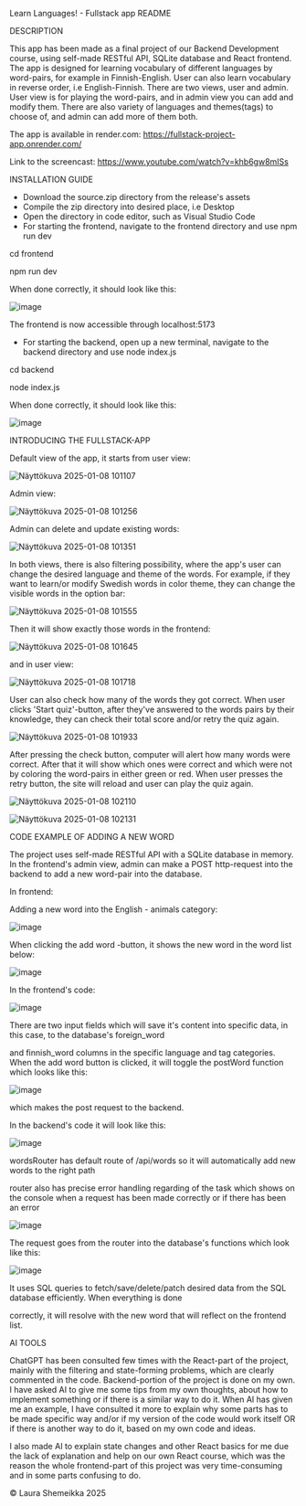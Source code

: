Learn Languages! - Fullstack app README

DESCRIPTION

This app has been made as a final project of our Backend Development course, using self-made RESTful API, SQLite database and React frontend.
The app is designed for learning vocabulary of different languages by word-pairs, for example in Finnish-English. User can
also learn vocabulary in reverse order, i.e English-Finnish.
There are two views, user and admin. User view is for playing the word-pairs, and in admin view you can add and modify them.
There are also variety of languages and themes(tags) to choose of, and admin can add more of them both.

The app is available in render.com:
https://fullstack-project-app.onrender.com/

Link to the screencast:
https://www.youtube.com/watch?v=khb6gw8mISs 

INSTALLATION GUIDE

* Download the source.zip directory from the release's assets
* Compile the zip directory into desired place, i.e Desktop
* Open the directory in code editor, such as Visual Studio Code
* For starting the frontend, navigate to the frontend directory and use npm run dev

cd frontend

npm run dev

When done correctly, it should look like this:

![image](https://github.com/user-attachments/assets/e90bb202-0759-4c77-a6cd-819ca891a4d1)

The frontend is now accessible through localhost:5173

* For starting the backend, open up a new terminal, navigate to the backend directory and use node index.js

cd backend

node index.js

When done correctly, it should look like this:

![image](https://github.com/user-attachments/assets/a0a1b575-4b7c-4b7d-9c92-31106f28a76a)


INTRODUCING THE FULLSTACK-APP

Default view of the app, it starts from user view:

![Näyttökuva 2025-01-08 101107](https://github.com/user-attachments/assets/acf4d45a-e675-44cc-8da0-9367e0afa3f4)


Admin view:

![Näyttökuva 2025-01-08 101256](https://github.com/user-attachments/assets/13ca7051-e965-4a47-9acd-0aa132580b5a)

Admin can delete and update existing words:

![Näyttökuva 2025-01-08 101351](https://github.com/user-attachments/assets/3c66644c-9057-4064-a985-f5385899cbc1)

In both views, there is also filtering possibility, where the app's user can change the desired language and theme of the words.
For example, if they want to learn/or modify Swedish words in color theme, they can change the visible words in the option bar:

![Näyttökuva 2025-01-08 101555](https://github.com/user-attachments/assets/6985d0f5-1b3c-4d8b-8562-ff39687656e2)

Then it will show exactly those words in the frontend:

![Näyttökuva 2025-01-08 101645](https://github.com/user-attachments/assets/6800d516-1d9e-490a-889d-9b7d9f94d66f)

and in user view:

![Näyttökuva 2025-01-08 101718](https://github.com/user-attachments/assets/ddfca500-cf5a-4216-afa6-df5a751ba9b2)

User can also check how many of the words they got correct. When user clicks 'Start quiz'-button, after they've answered to the words pairs by their knowledge,
they can check their total score and/or retry the quiz again.

![Näyttökuva 2025-01-08 101933](https://github.com/user-attachments/assets/27cb2d84-4c68-4cc6-80bf-9217161da931)

After pressing the check button, computer will alert how many words were correct. After that it will show which ones were correct and which were not by coloring the
word-pairs in either green or red. When user presses the retry button, the site will reload and user can play the quiz again.

![Näyttökuva 2025-01-08 102110](https://github.com/user-attachments/assets/69c4b694-553a-4c8f-91d2-52edcd304f1d)

![Näyttökuva 2025-01-08 102131](https://github.com/user-attachments/assets/fb0e2b80-7211-40cc-8b17-105d0b00470b)


CODE EXAMPLE OF ADDING A NEW WORD

The project uses self-made RESTful API with a SQLite database in memory. In the frontend's admin view, admin can make a
POST http-request into the backend to add a new word-pair into the database.

In frontend:

Adding a new word into the English - animals category:

![image](https://github.com/user-attachments/assets/6804a67a-3857-4213-aff3-715375f50b7a)

When clicking the add word -button, it shows the new word in the word list below:

![image](https://github.com/user-attachments/assets/c1d88621-d838-4172-82c5-8d6c319d8d30)

In the frontend's code:

![image](https://github.com/user-attachments/assets/ea123df5-b7c6-4648-834c-5fae07a1f156)

There are two input fields which will save it's content into specific data, in this case, to the database's foreign_word

and finnish_word columns in the specific language and tag categories. When the add word button is clicked, it will toggle
the postWord function which looks like this:

![image](https://github.com/user-attachments/assets/becd942a-d289-46ed-b1d2-90679f9fef60)

which makes the post request to the backend.

In the backend's code it will look like this:

![image](https://github.com/user-attachments/assets/d2b381ed-15dc-4c3f-b210-5a32699e4809)

wordsRouter has default route of /api/words so it will automatically add new words to the right path

router also has precise error handling regarding of the task which shows on the console when a request has been
made correctly or if there has been an error

![image](https://github.com/user-attachments/assets/ca2fec91-571f-4943-9b8f-307a8dc84eee)

The request goes from the router into the database's functions which look like this:

![image](https://github.com/user-attachments/assets/253c5b77-d165-4fe3-bd4f-f672895b0f6f)

It uses SQL queries to fetch/save/delete/patch desired data from the SQL database efficiently. When everything is done

correctly, it will resolve with the new word that will reflect on the frontend list.

AI TOOLS

ChatGPT has been consulted few times with the React-part of the project, mainly with the filtering and state-forming problems, which
are clearly commented in the code. Backend-portion of the project is done on my own. I have asked AI to give me some tips from my own thoughts, about how to implement something or if there is a similar way to do it. When AI has given
me an example, I have consulted it more to explain why some parts has to be made specific way and/or if my version of the
code would work itself OR if there is another way to do it, based on my own code and ideas.

I also made AI to explain state changes and other React basics for me due the lack of explanation and help on our own
React course, which was the reason the whole frontend-part of this project was very time-consuming and in some parts confusing to do.





© Laura Shemeikka 2025

